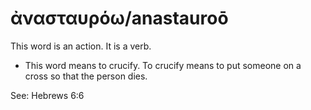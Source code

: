 # ἀνασταυρόω/anastauroō 
This word is an action. It is a verb.

* This word means to crucify. To crucify means to put someone on a cross so that the person dies.  

See: Hebrews 6:6
